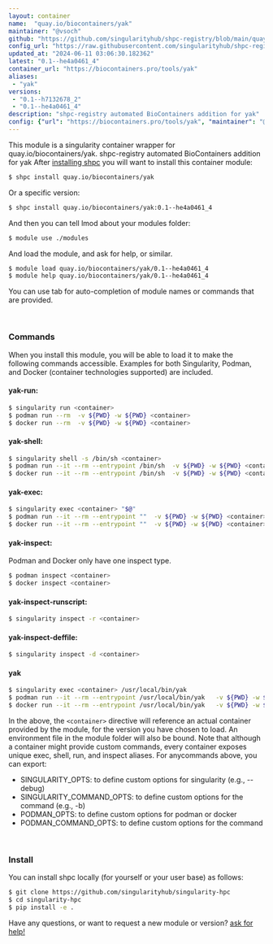 ```yaml
---
layout: container
name:  "quay.io/biocontainers/yak"
maintainer: "@vsoch"
github: "https://github.com/singularityhub/shpc-registry/blob/main/quay.io/biocontainers/yak/container.yaml"
config_url: "https://raw.githubusercontent.com/singularityhub/shpc-registry/main/quay.io/biocontainers/yak/container.yaml"
updated_at: "2024-06-11 03:06:30.182362"
latest: "0.1--he4a0461_4"
container_url: "https://biocontainers.pro/tools/yak"
aliases:
 - "yak"
versions:
 - "0.1--h7132678_2"
 - "0.1--he4a0461_4"
description: "shpc-registry automated BioContainers addition for yak"
config: {"url": "https://biocontainers.pro/tools/yak", "maintainer": "@vsoch", "description": "shpc-registry automated BioContainers addition for yak", "latest": {"0.1--he4a0461_4": "sha256:e0ccc68a12843e0d7f80e3951bca0ed7adbea703f4ea211691fbabde09698755"}, "tags": {"0.1--h7132678_2": "sha256:a1e9fb7c97e4e402fbd60e77758f03ef471cac46c6b7c9c7aa99fc5d4f802b3f", "0.1--he4a0461_4": "sha256:e0ccc68a12843e0d7f80e3951bca0ed7adbea703f4ea211691fbabde09698755"}, "docker": "quay.io/biocontainers/yak", "aliases": {"yak": "/usr/local/bin/yak"}}
---
```


This module is a singularity container wrapper for quay.io/biocontainers/yak.
shpc-registry automated BioContainers addition for yak
After [installing shpc](#install) you will want to install this container module:


```bash
$ shpc install quay.io/biocontainers/yak
```

Or a specific version:

```bash
$ shpc install quay.io/biocontainers/yak:0.1--he4a0461_4
```

And then you can tell lmod about your modules folder:

```bash
$ module use ./modules
```

And load the module, and ask for help, or similar.

```bash
$ module load quay.io/biocontainers/yak/0.1--he4a0461_4
$ module help quay.io/biocontainers/yak/0.1--he4a0461_4
```

You can use tab for auto-completion of module names or commands that are provided.

<br>

### Commands

When you install this module, you will be able to load it to make the following commands accessible.
Examples for both Singularity, Podman, and Docker (container technologies supported) are included.

#### yak-run:

```bash
$ singularity run <container>
$ podman run --rm  -v ${PWD} -w ${PWD} <container>
$ docker run --rm  -v ${PWD} -w ${PWD} <container>
```

#### yak-shell:

```bash
$ singularity shell -s /bin/sh <container>
$ podman run --it --rm --entrypoint /bin/sh  -v ${PWD} -w ${PWD} <container>
$ docker run --it --rm --entrypoint /bin/sh  -v ${PWD} -w ${PWD} <container>
```

#### yak-exec:

```bash
$ singularity exec <container> "$@"
$ podman run --it --rm --entrypoint ""  -v ${PWD} -w ${PWD} <container> "$@"
$ docker run --it --rm --entrypoint ""  -v ${PWD} -w ${PWD} <container> "$@"
```

#### yak-inspect:

Podman and Docker only have one inspect type.

```bash
$ podman inspect <container>
$ docker inspect <container>
```

#### yak-inspect-runscript:

```bash
$ singularity inspect -r <container>
```

#### yak-inspect-deffile:

```bash
$ singularity inspect -d <container>
```


#### yak

```bash
$ singularity exec <container> /usr/local/bin/yak
$ podman run --it --rm --entrypoint /usr/local/bin/yak   -v ${PWD} -w ${PWD} <container> -c " $@"
$ docker run --it --rm --entrypoint /usr/local/bin/yak   -v ${PWD} -w ${PWD} <container> -c " $@"
```



In the above, the `<container>` directive will reference an actual container provided
by the module, for the version you have chosen to load. An environment file in the
module folder will also be bound. Note that although a container
might provide custom commands, every container exposes unique exec, shell, run, and
inspect aliases. For anycommands above, you can export:

 - SINGULARITY_OPTS: to define custom options for singularity (e.g., --debug)
 - SINGULARITY_COMMAND_OPTS: to define custom options for the command (e.g., -b)
 - PODMAN_OPTS: to define custom options for podman or docker
 - PODMAN_COMMAND_OPTS: to define custom options for the command

<br>

### Install

You can install shpc locally (for yourself or your user base) as follows:

```bash
$ git clone https://github.com/singularityhub/singularity-hpc
$ cd singularity-hpc
$ pip install -e .
```

Have any questions, or want to request a new module or version? [ask for help!](https://github.com/singularityhub/singularity-hpc/issues)